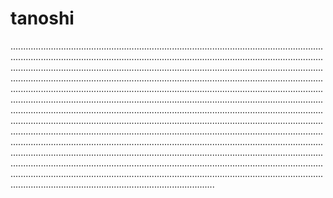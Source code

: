 # tanoshi
.............................................................................................................................................................................................................................................................................................................................................................................................................................................................................................................................................................................................................................................................................................................................................................................................................................................................................................................................................................................................................................................................................................................................................................................................................................................................................................................................................................................................................................................................................................................................................................................................................................................................................................................................................................
